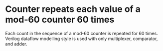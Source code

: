 # Counter repeats each value of a mod-60 counter 60 times

Each count in the sequence of a mod-60 counter is repeated for 60 times. Verilog dataflow modelling style is used with only multiplexer, comparator, and adder.
